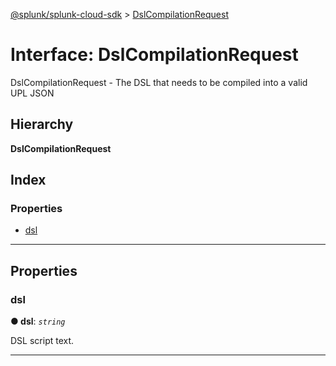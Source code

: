 [@splunk/splunk-cloud-sdk](../README.md) > [DslCompilationRequest](../interfaces/dslcompilationrequest.md)

# Interface: DslCompilationRequest

DslCompilationRequest - The DSL that needs to be compiled into a valid UPL JSON

## Hierarchy

**DslCompilationRequest**

## Index

### Properties

* [dsl](dslcompilationrequest.md#dsl)

---

## Properties

<a id="dsl"></a>

###  dsl

**● dsl**: *`string`*

DSL script text.

___

